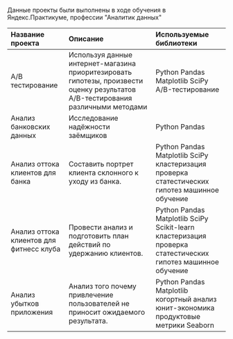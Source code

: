 

Данные проекты были выполнены в ходе обучения в Яндекс.Практикуме, профессии "Аналитик данных" 

| Название проекта | Описание | Используемые библиотеки | 
| :---------------------- | :---------------------- | :---------------------- |
| A/B тестирование | Используя данные интернет-магазина приоритезировать гипотезы, произвести оценку результатов A/B-тестирования различными методами| Python Pandas Matplotlib SciPy A/B-тестирование |
|Анализ банковских данных|Исследование надёжности заёмщиков|Python Pandas|
|Анализ оттока клиентов для банка|Составить портрет клиента склонного к уходу из банка.|Python Pandas Matplotlib SciPy кластеризация проверка статестических гипотез машинное обучение|
|Анализ оттока клиентов для фитнесс клуба|Провести анализ и подготовить план действий по удержанию клиентов.|Python Pandas Matplotlib SciPy Scikit-learn кластеризация проверка статестических гипотез машинное обучение|
|Анализ убытков приложения|Анализ того почему привлечение пользователей не приносит ожидаемого результата.|Python Pandas Matplotlib когортный анализ юнит-экономика продуктовые метрики Seaborn|
